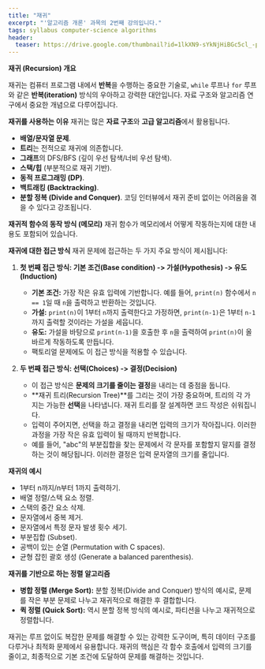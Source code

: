 ```yaml
---
title: "재귀"
excerpt: "'알고리즘 개론' 과목의 2번째 강의입니다."
tags: syllabus computer-science algorithms
header:
  teaser: https://drive.google.com/thumbnail?id=1lkXN9-sYkNjHiBGc5cl_-pEltAkTfSZJ&sz=w1000
---
```


**재귀 (Recursion) 개요**

재귀는 컴퓨터 프로그램 내에서 **반복**을 수행하는 중요한 기술로, `while` 루프나 `for` 루프와 같은 **반복(iteration)** 방식의 우아하고 강력한 대안입니다. 자료 구조와 알고리즘 연구에서 중요한 개념으로 다루어집니다.

**재귀를 사용하는 이유**
재귀는 많은 **자료 구조**와 **고급 알고리즘**에서 활용됩니다.
*   **배열/문자열 문제**.
*   **트리**는 전적으로 재귀에 의존합니다.
*   **그래프**의 DFS/BFS (깊이 우선 탐색/너비 우선 탐색).
*   **스택/힙** (부분적으로 재귀 기반).
*   **동적 프로그래밍 (DP)**.
*   **백트래킹 (Backtracking)**.
*   **분할 정복 (Divide and Conquer)**.
코딩 인터뷰에서 재귀 준비 없이는 어려움을 겪을 수 있다고 강조됩니다.

**재귀적 함수의 동작 방식 (메모리)**
재귀 함수가 메모리에서 어떻게 작동하는지에 대한 내용도 포함되어 있습니다.

**재귀에 대한 접근 방식**
재귀 문제에 접근하는 두 가지 주요 방식이 제시됩니다:

1.  **첫 번째 접근 방식: 기본 조건(Base condition) -> 가설(Hypothesis) -> 유도(Induction)**
    *   **기본 조건:** 가장 작은 유효 입력에 기반합니다. 예를 들어, `print(n)` 함수에서 `n == 1`일 때 `n`을 출력하고 반환하는 것입니다.
    *   **가설:** `print(n)`이 1부터 `n`까지 출력한다고 가정하면, `print(n-1)`은 1부터 `n-1`까지 출력할 것이라는 가설을 세웁니다.
    *   **유도:** 가설을 바탕으로 `print(n-1)`을 호출한 후 `n`을 출력하여 `print(n)`이 올바르게 작동하도록 만듭니다.
    *   팩토리얼 문제에도 이 접근 방식을 적용할 수 있습니다.

2.  **두 번째 접근 방식: 선택(Choices) -> 결정(Decision)**
    *   이 접근 방식은 **문제의 크기를 줄이는 결정**을 내리는 데 중점을 둡니다.
    *   **재귀 트리(Recursion Tree)**를 그리는 것이 가장 중요하며, 트리의 각 가지는 가능한 **선택**을 나타냅니다. 재귀 트리를 잘 설계하면 코드 작성은 쉬워집니다.
    *   입력이 주어지면, 선택을 하고 결정을 내리면 입력의 크기가 작아집니다. 이러한 과정을 가장 작은 유효 입력이 될 때까지 반복합니다.
    *   예를 들어, "abc"의 부분집합을 찾는 문제에서 각 문자를 포함할지 말지를 결정하는 것이 해당됩니다. 이러한 결정은 입력 문자열의 크기를 줄입니다.

**재귀의 예시**
*   1부터 n까지/n부터 1까지 출력하기.
*   배열 정렬/스택 요소 정렬.
*   스택의 중간 요소 삭제.
*   문자열에서 중복 제거.
*   문자열에서 특정 문자 발생 횟수 세기.
*   부분집합 (Subset).
*   공백이 있는 순열 (Permutation with C spaces).
*   균형 잡힌 괄호 생성 (Generate a balanced parenthesis).

**재귀를 기반으로 하는 정렬 알고리즘**
*   **병합 정렬 (Merge Sort):** 분할 정복(Divide and Conquer) 방식의 예시로, 문제를 작은 부분 문제로 나누고 재귀적으로 해결한 후 결합합니다.
*   **퀵 정렬 (Quick Sort):** 역시 분할 정복 방식의 예시로, 파티션을 나누고 재귀적으로 정렬합니다.

재귀는 루프 없이도 복잡한 문제를 해결할 수 있는 강력한 도구이며, 특히 데이터 구조를 다루거나 최적화 문제에서 유용합니다. 재귀의 핵심은 각 함수 호출에서 입력의 크기를 줄이고, 최종적으로 기본 조건에 도달하여 문제를 해결하는 것입니다.